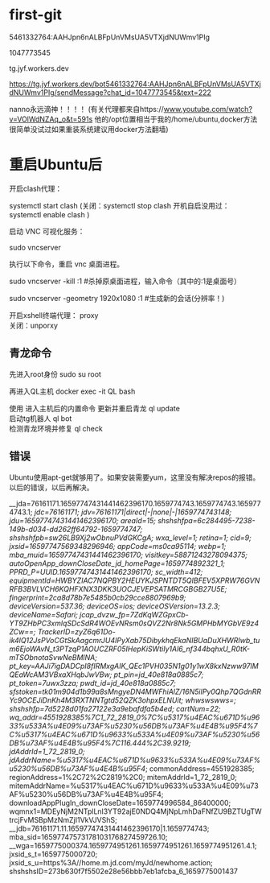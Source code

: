 # first-git
5461332764:AAHJpn6nALBFpUnVMsUA5VTXjdNUWmv1PIg

1047773545

tg.jyf.workers.dev

https://tg.jyf.workers.dev/bot5461332764:AAHJpn6nALBFpUnVMsUA5VTXjdNUWmv1PIg/sendMessage?chat_id=1047773545&text=222

nanno永远滴神！！！！
 (有关代理都来自https://www.youtube.com/watch?v=VOlWdNZAq_o&t=591s 他的/opt位置相当于我的/home/ubuntu,docker方法很简单没试过如果重装系统建议用docker方法翻墙)

# 重启Ubuntu后          
开启clash代理： 

systemctl start clash    (关闭：systemctl stop clash  开机自启没用过： systemctl enable clash )

启动 VNC 可视化服务：

sudo vncserver

执行以下命令，重启 vnc 桌面进程。

sudo vncserver -kill :1 #杀掉原桌面进程，输入命令（其中的:1是桌面号）

sudo vncserver -geometry 1920x1080 :1 #生成新的会话(分辨率！)

开启xshell终端代理： proxy   
              关闭：unporxy

## 青龙命令
先进入root身份   sudo su root

再进入QL主机     docker exec -it QL bash

使用 进入主机后的内置命令
更新并重启青龙
ql update                                                                                                
启动tg机器人
ql bot                                                       
检测青龙环境并修复
ql check                                                     

## 错误
Ubuntu使用apt-get就够用了。如果安装需要yum，这里没有解决repos的报错。以后的错误，以后再解决。


















__jda=76161171.16597747431441462396170.1659774743.1659774743.1659774743.1; __jdc=76161171; __jdv=76161171|direct|-|none|-|1659774743148; __jdu=16597747431441462396170; areaId=15; shshshfpa=6c284495-7238-149b-d034-dd262ff64792-1659774747; shshshfpb=sw26LB9Xj2wObnuPVdGKCgA; wxa_level=1; retina=1; cid=9; jxsid=16597747569348296946; appCode=ms0ca95114; webp=1; mba_muid=16597747431441462396170; visitkey=58871243278094375; autoOpenApp_downCloseDate_jd_homePage=1659774892321_1; PPRD_P=UUID.16597747431441462396170; sc_width=412; equipmentId=HWBYZIAC7NQPBY2HEUYKJSPNTDT5QIBFEV5XPRW76GVNRFB3BVLVCH6KQHFXNX3DKK3UOCJEVEPSATMRCGBGB27U5E; fingerprint=2ca8d78b7e5485b0cb29cce8807969b9; deviceVersion=537.36; deviceOS=ios; deviceOSVersion=13.2.3; deviceName=Safari; jcap_dvzw_fp=7ZdKqWZGpxCb-YT9ZHbPC3xmlqSDcSdR4WOEvNRsm0sQVZ2Nr8Nk5GMPHbMYGbVE9z4ZCw==; TrackerID=zyZ6q61Do-ik4lQ12JsPVoCGtSkAagcmrJU4IPyXab75DibykhqEkaNIBUaDuXHWRIwb_tum6EjoWAvN_t3PTzqP1AOUCZRF05IHepKiSWtiIy1Al6_nf344bqhxU_R0tK-mTSObnotaSvwNeBMlNA; pt_key=AAJi7igDADCpI8fIRMxgAIK_QEc1PVH035N1g01y1wX8kxNzww97lMQEaWcAM3VBxaXHqbJwVBw; pt_pin=jd_40e818a0885c7; pt_token=7uwx3zza; pwdt_id=jd_40e818a0885c7; sfstoken=tk01m904d1b99a8sMngyeDN4MWFhiAlZ/16N5iIPy0Qhp7QGdnRRYc9OCEJiDnKh4M3RXTNNTgtd52QZK3ohpxELNUit; whwswswws=; shshshfp=7d5228d01fa27122e3a9ebafdfa5b4ed; cartNum=22; wq_addr=4551928385%7C1_72_2819_0%7C%u5317%u4EAC_%u671D%u9633%u533A_%u4E09%u73AF%u5230%u56DB%u73AF%u4E4B%u95F4_%7C%u5317%u4EAC%u671D%u9633%u533A%u4E09%u73AF%u5230%u56DB%u73AF%u4E4B%u95F4%7C116.444%2C39.9219; jdAddrId=1_72_2819_0; jdAddrName=%u5317%u4EAC_%u671D%u9633%u533A_%u4E09%u73AF%u5230%u56DB%u73AF%u4E4B%u95F4_; commonAddress=4551928385; regionAddress=1%2C72%2C2819%2C0; mitemAddrId=1_72_2819_0; mitemAddrName=%u5317%u4EAC%u671D%u9633%u533A%u4E09%u73AF%u5230%u56DB%u73AF%u4E4B%u95F4; downloadAppPlugIn_downCloseDate=1659774996584_86400000; wqmnx1=MDEyNjM2NTplLnl3YT92ajE0NDQ4MjNpLmhDaFNfZU9BZTUgTWtrcjFvMSBpMzNmZjI1VkVJVShS; __jdb=76161171.11.16597747431441462396170|1.1659774743; mba_sid=16597747573178103176827459726.10; __wga=1659775000374.1659774951261.1659774951261.1659774951261.4.1; jxsid_s_t=1659775000720; jxsid_s_u=https%3A//home.m.jd.com/myJd/newhome.action; shshshsID=273b630f7f5502e28e56bbb7eb1afcba_6_1659775001437

